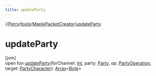 ```yaml
---
title: updateParty
---
```

//[Perry](../../../index.html)/[tools](../index.html)/[MaplePacketCreator](index.html)/[updateParty](update-party.html)



# updateParty



[jvm]\
open fun [updateParty](update-party.html)(forChannel: [Int](https://kotlinlang.org/api/latest/jvm/stdlib/kotlin/-int/index.html), party: [Party](../../net.server.world/-party/index.html), op: [PartyOperation](../../net.server.world/-party-operation/index.html), target: [PartyCharacter](../../net.server.world/-party-character/index.html)): [Array](https://kotlinlang.org/api/latest/jvm/stdlib/kotlin/-array/index.html)<[Byte](https://kotlinlang.org/api/latest/jvm/stdlib/kotlin/-byte/index.html)>




